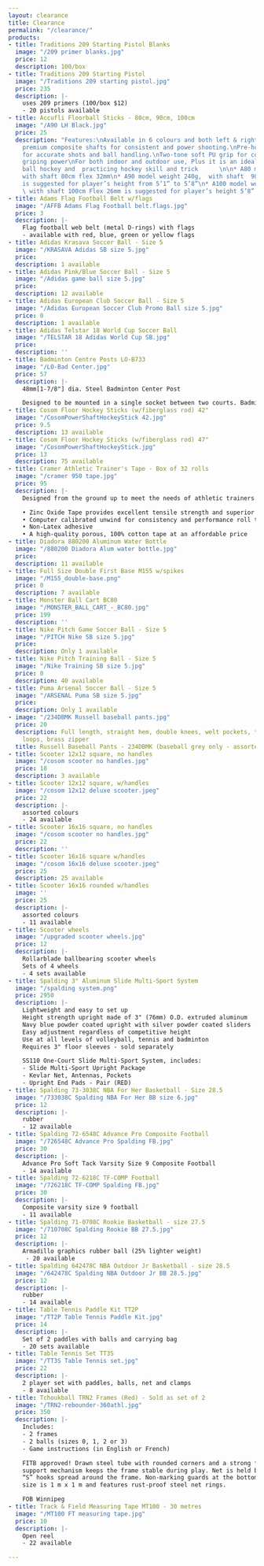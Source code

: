 ```yaml
---
layout: clearance
title: Clearance
permalink: "/clearance/"
products:
- title: Traditions 209 Starting Pistol Blanks
  image: "/209 primer blanks.jpg"
  price: 12
  description: 100/box
- title: Traditions 209 Starting Pistol
  image: "/Traditions 209 starting pistol.jpg"
  price: 235
  description: |-
    uses 209 primers (100/box $12)
    - 20 pistols available
- title: Accufli Floorball Sticks - 80cm, 90cm, 100cm
  image: "/A90 LH Black.jpg"
  price: 25
  description: "Features:\nAvailable in 6 colours and both left & right handed.\nLightweight
    premium composite shafts for consistent and power shooting.\nPre-hook curved blade
    for accurate shots and ball handling.\nTwo-tone soft PU grip for comfortable and
    griping power\nFor both indoor and outdoor use, Plus it is an ideal for playing
    ball hockey and  practicing hockey skill and trick      \n\n* A80 model 220g,
    with shaft 80cm flex 32mm\n* A90 model weight 240g,  with shaft  90cm Flex 28mm
    is suggested for player’s height from 5’1” to 5’8”\n* A100 model weight 260g,
    \ with shaft 100cm Flex 26mm is suggested for player’s height 5’8” and above"
- title: Adams Flag Football Belt w/flags
  image: "/AFFB Adams Flag Football belt.flags.jpg"
  price: 3
  description: |-
    Flag football web belt (metal D-rings) with flags
    - available with red, blue, green or yellow flags
- title: Adidas Krasava Soccer Ball - Size 5
  image: "/KRASAVA Adidas SB size 5.jpg"
  price: 
  description: 1 available
- title: Adidas Pink/Blue Soccer Ball - Size 5
  image: "/Adidas game ball size 5.jpg"
  price: 
  description: 12 available
- title: Adidas European Club Soccer Ball - Size 5
  image: "/Adidas European Soccer Club Promo Ball size 5.jpg"
  price: 0
  description: 1 available
- title: Adidas Telstar 18 World Cup Soccer Ball
  image: "/TELSTAR 18 Adidas World Cup SB.jpg"
  price: 
  description: ''
- title: Badminton Centre Posts LO-B733
  image: "/LO-Bad Center.jpg"
  price: 57
  description: |-
    48mm[1-7/8"] dia. Steel Badminton Center Post

    Designed to be mounted in a single socket between two courts. Badminton center post are light weight and easily set-up. Two Eyes welded to adjustable collars allow precise net height adjustment. Powder coated red finish.
- title: Cosom Floor Hockey Sticks (w/fiberglass rod) 42"
  image: "/CosomPowerShaftHockeyStick 42.jpg"
  price: 9.5
  description: 13 available
- title: Cosom Floor Hockey Sticks (w/fiberglass rod) 47"
  image: "/CosomPowerShaftHockeyStick.jpg"
  price: 13
  description: 75 available
- title: Cramer Athletic Trainer's Tape - Box of 32 rolls
  image: "/cramer 950 tape.jpg"
  price: 95
  description: |-
    Designed from the ground up to meet the needs of athletic trainers. Quality adhesive, consistent unwind, easy tear...everything an athletic trainer needs 950 delivers.

    • Zinc Oxide Tape provides excellent tensile strength and superior conformability
    • Computer calibrated unwind for consistency and performance roll to roll
    • Non-Latex adhesive
    • A high-quality porous, 100% cotton tape at an affordable price
- title: Diadora 880200 Aluminum Water Bottle
  image: "/880200 Diadora Alum water bottle.jpg"
  price: 
  description: 11 available
- title: Full Size Double First Base M155 w/spikes
  image: "/M155_double-base.png"
  price: 0
  description: 7 available
- title: Monster Ball Cart BC80
  image: "/MONSTER_BALL_CART_-_BC80.jpg"
  price: 199
  description: ''
- title: Nike Pitch Game Soccer Ball - Size 5
  image: "/PITCH Nike SB size 5.jpg"
  price: 
  description: Only 1 available
- title: Nike Pitch Training Ball - Size 5
  image: "/Nike Training SB size 5.jpg"
  price: 0
  description: 40 available
- title: Puma Arsenal Soccer Ball - Size 5
  image: "/ARSENAL Puma SB size 5.jpg"
  price: 
  description: Only 1 available
- image: "/234DBMK Russell baseball pants.jpg"
  price: 20
  description: Full length, straight hem, double knees, welt pockets, tunnel belt
    loops, brass zipper
  title: Russell Baseball Pants - 234DBMK (baseball grey only - assorted sizes)
- title: Scooter 12x12 square, no handles
  image: "/cosom scooter no handles.jpg"
  price: 18
  description: 3 available
- title: Scooter 12x12 square, w/handles
  image: "/cosom 12x12 deluxe scooter.jpeg"
  price: 22
  description: |-
    assorted colours
    - 24 available
- title: Scooter 16x16 square, no handles
  image: "/cosom scooter no handles.jpg"
  price: 22
  description: ''
- title: Scooter 16x16 square w/handles
  image: "/cosom 16x16 deluxe scooter.jpeg"
  price: 25
  description: 25 available
- title: Scooter 16x16 rounded w/handles
  image: ''
  price: 25
  description: |-
    assorted colours
    - 11 available
- title: Scooter wheels
  image: "/upgraded scooter wheels.jpg"
  price: 12
  description: |-
    Rollarblade ballbearing scooter wheels
    Sets of 4 wheels
    - 4 sets available
- title: Spalding 3" Aluminum Slide Multi-Sport System
  image: "/spalding system.png"
  price: 2950
  description: |-
    Lightweight and easy to set up
    Height strength upright made of 3" (76mm) O.D. extruded aluminum
    Navy blue powder coated upright with silver powder coated sliders
    Easy adjustment regardless of competitive height
    Use at all levels of volleyball, tennis and badminton
    Requires 3" floor sleeves - sold separately

    SS110 One-Court Slide Multi-Sport System, includes:
    - Slide Multi-Sport Upright Package
    - Kevlar Net, Antennas, Pockets
    - Upright End Pads - Pair (RED)
- title: Spalding 73-3038C NBA For Her Basketball - Size 28.5
  image: "/733038C Spalding NBA For Her BB size 6.jpg"
  price: 12
  description: |-
    rubber
    - 12 available
- title: Spalding 72-6548C Advance Pro Composite Football
  image: "/726548C Advance Pro Spalding FB.jpg"
  price: 30
  description: |-
    Advance Pro Soft Tack Varsity Size 9 Composite Football
    - 14 available
- title: Spalding 72-6218C TF-COMP Football
  image: "/726218C TF-COMP Spalding FB.jpg"
  price: 30
  description: |-
    Composite varsity size 9 football
    - 11 available
- title: Spalding 71-0708C Rookie Basketball - size 27.5
  image: "/710708C Spalding Rookie BB 27.5.jpg"
  price: 12
  description: |-
    Armadillo graphics rubber ball (25% lighter weight)
     - 20 available
- title: Spalding 642478C NBA Outdoor Jr Basketball - size 28.5
  image: "/642478C Spalding NBA Outdoor Jr BB 28.5.jpg"
  price: 12
  description: |-
    rubber
    - 14 available
- title: Table Tennis Paddle Kit TT2P
  image: "/TT2P Table Tennis Paddle Kit.jpg"
  price: 14
  description: |-
    Set of 2 paddles with balls and carrying bag
    - 20 sets available
- title: Table Tennis Set TT3S
  image: "/TT3S Table Tennis set.jpg"
  price: 22
  description: |-
    2 player set with paddles, balls, net and clamps
    - 8 available
- title: Tchoukball TRN2 Frames (Red) - Sold as set of 2
  image: "/TRN2-rebounder-360athl.jpg"
  price: 350
  description: |-
    Includes:
    - 2 frames
    - 2 balls (sizes 0, 1, 2 or 3)
    - Game instructions (in English or French)

    FITB approved! Drawn steel tube with rounded corners and a strong foldable
    support mechanism keeps the frame stable during play. Net is held by 52 steel
    “S” hooks spread around the frame. Non-marking guards at the bottom. Frame
    size is 1 m x 1 m and features rust-proof steel net rings.

    FOB Winnipeg
- title: Track & Field Measuring Tape MT100 - 30 metres
  image: "/MT100 FT measuring tape.jpg"
  price: 10
  description: |-
    Open reel
    - 22 available

---
```

